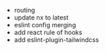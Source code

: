 -   routing
-   update nx to latest
-   eslint config merging
-   add react rule of hooks
-   add eslint-plugin-tailwindcss
